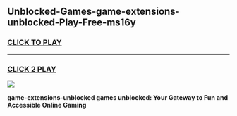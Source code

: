 
## Unblocked-Games-game-extensions-unblocked-Play-Free-ms16y
<h3>
<a href="https://premium76.site?title=game-extensions-unblocked&ref=18A1">CLICK TO PLAY</a></h3>
<hr>

<h3>
<a href="https://premium76.site?title=game-extensions-unblocked&ref=18A1">CLICK 2 PLAY</a>
  
</h3>

<a href="https://premium76.site?title=game-extensions-unblocked&ref=18A1"><img src="https://clearcache.store/games.png"></a>


**game-extensions-unblocked games unblocked: Your Gateway to Fun and Accessible Online Gaming**
